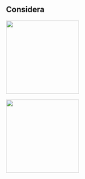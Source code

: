 ## Considera
<div style="display: flex; flex-direction: column; gap: 1rem">
  <img height=200 align="center" src="https://github-readme-stats-cryptogrounds-projects.vercel.app/api?username=cryptogrounds&show_icons=true&theme=synthwave&include_all_commits=true&number_format=long&show=reviews,discussions_started,discussions_answered,prs_merged,prs_merged_percentage" />
  <img height=200 align="center" src="https://github-readme-stats-cryptogrounds-projects.vercel.app/api/top-langs?username=cryptogrounds&theme=synthwave" />
</div>

<!--
**cryptogrounds/cryptogrounds** is a ✨ _special_ ✨ repository because its `README.md` (this file) appears on your GitHub profile.

Here are some ideas to get you started:

- 🔭 I’m currently working on ...
- 🌱 I’m currently learning ...
- 👯 I’m looking to collaborate on ...
- 🤔 I’m looking for help with ...
- 💬 Ask me about ...
- 📫 How to reach me: ...
- 😄 Pronouns: ...
- ⚡ Fun fact: ...
-->
